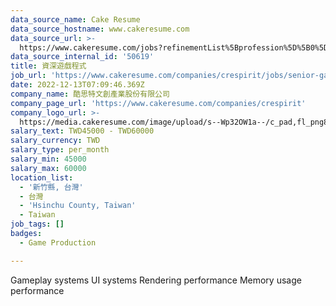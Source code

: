 ```yaml
---
data_source_name: Cake Resume
data_source_hostname: www.cakeresume.com
data_source_url: >-
  https://www.cakeresume.com/jobs?refinementList%5Bprofession%5D%5B0%5D=game-production&range%5Bsalary_range%5D%5Bmin%5D=1000000
data_source_internal_id: '50619'
title: 資深遊戲程式
job_url: 'https://www.cakeresume.com/companies/crespirit/jobs/senior-game-program'
date: 2022-12-13T07:09:46.369Z
company_name: 酷思特文創產業股份有限公司
company_page_url: 'https://www.cakeresume.com/companies/crespirit'
company_logo_url: >-
  https://media.cakeresume.com/image/upload/s--Wp32OW1a--/c_pad,fl_png8,h_200,w_200/v1646120170/vkbijk1c4hlntoqquhvv.png
salary_text: TWD45000 - TWD60000
salary_currency: TWD
salary_type: per_month
salary_min: 45000
salary_max: 60000
location_list:
  - '新竹縣, 台灣'
  - 台灣
  - 'Hsinchu County, Taiwan'
  - Taiwan
job_tags: []
badges:
  - Game Production

---
```


Gameplay systems UI systems Rendering performance Memory usage performance